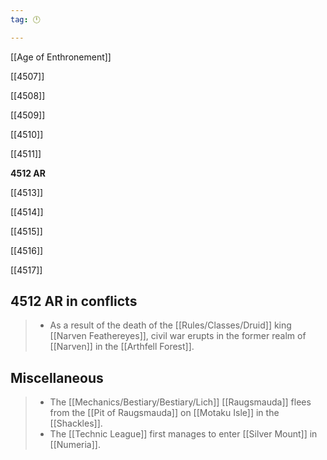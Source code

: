 ```yaml
---
tag: 🕛

---
```

[[Age of Enthronement]]


[[4507]]

[[4508]]

[[4509]]

[[4510]]

[[4511]]

**4512 AR**

[[4513]]

[[4514]]

[[4515]]

[[4516]]

[[4517]]



## 4512 AR in conflicts

>  - As a result of the death of the [[Rules/Classes/Druid]] king [[Narven Feathereyes]], civil war erupts in the former realm of [[Narven]] in the [[Arthfell Forest]].


## Miscellaneous

>  - The [[Mechanics/Bestiary/Bestiary/Lich]] [[Raugsmauda]] flees from the [[Pit of Raugsmauda]] on [[Motaku Isle]] in the [[Shackles]].
>  - The [[Technic League]] first manages to enter [[Silver Mount]] in [[Numeria]].







